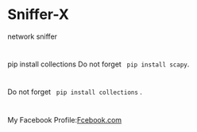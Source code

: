 # Sniffer-X
network sniffer
#
pip install collections
Do not forget
` pip install scapy`.
#
Do not forget
` pip install collections` .
#
My Facebook Profile:[Fcebook.com](https://www.facebook.com/profile.php?id=100050215254013)
